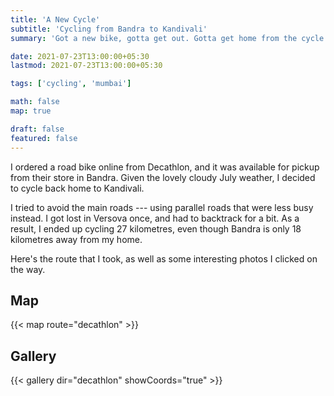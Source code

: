 ```yaml
---
title: 'A New Cycle'
subtitle: 'Cycling from Bandra to Kandivali'
summary: 'Got a new bike, gotta get out. Gotta get home from the cycle store.'

date: 2021-07-23T13:00:00+05:30
lastmod: 2021-07-23T13:00:00+05:30

tags: ['cycling', 'mumbai']

math: false
map: true

draft: false
featured: false
---
```


I ordered a road bike online from Decathlon, and it was available for pickup from their store in Bandra. Given the lovely cloudy July weather, I decided to cycle back home to Kandivali.

I tried to avoid the main roads --- using parallel roads that were less busy instead. I got lost in Versova once, and had to backtrack for a bit.
As a result, I ended up cycling 27 kilometres, even though Bandra is only 18 kilometres away from my home.

Here's the route that I took, as well as some interesting photos I clicked on the way.

## Map

{{< map route="decathlon" >}}

## Gallery

{{< gallery dir="decathlon" showCoords="true" >}}
